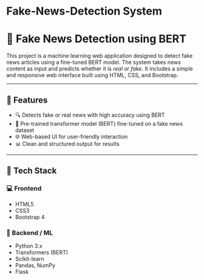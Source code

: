 # Fake-News-Detection System

# 📰 Fake News Detection using BERT

This project is a machine learning web application designed to detect fake news articles using a fine-tuned BERT model. The system takes news content as input and predicts whether it is *real* or *fake*. It includes a simple and responsive web interface built using HTML, CSS, and Bootstrap.

---

## 🚀 Features

- 🔍 Detects fake or real news with high accuracy using BERT
- 🧠 Pre-trained transformer model (BERT) fine-tuned on a fake news dataset
- 🌐 Web-based UI for user-friendly interaction
- 📊 Clean and structured output for results

---

## 🧰 Tech Stack

### 💻 Frontend
- HTML5
- CSS3
- Bootstrap 4

### 🧠 Backend / ML
- Python 3.x
- Transformers (BERT)
- Scikit-learn
- Pandas, NumPy
- Flask

